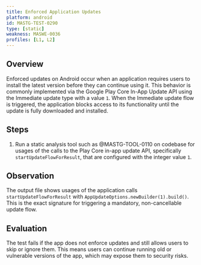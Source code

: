 ```yaml
---
title: Enforced Application Updates
platform: android
id: MASTG-TEST-0290
type: [static]
weakness: MASWE-0036
profiles: [L1, L2]
---
```


## Overview

Enforced updates on Android occur when an application requires users to install the latest version before they can continue using it. This behavior is commonly implemented via the Google Play Core In-App Update API using the Immediate update type with a value `1`. When the Immediate update flow is triggered, the application blocks access to its functionality until the update is fully downloaded and installed.

## Steps

1. Run a static analysis tool such as @MASTG-TOOL-0110 on codebase for usages of the calls to the Play Core in-app update API, specifically `startUpdateFlowForResult`, that are configured with the integer value `1`.

## Observation

The output file shows usages of the application calls `startUpdateFlowForResult` with `AppUpdateOptions.newBuilder(1).build()`. This is the exact signature for triggering a mandatory, non-cancellable update flow.

## Evaluation

The test fails if the app does not enforce updates and still allows users to skip or ignore them. This means users can continue running old or vulnerable versions of the app, which may expose them to security risks.
